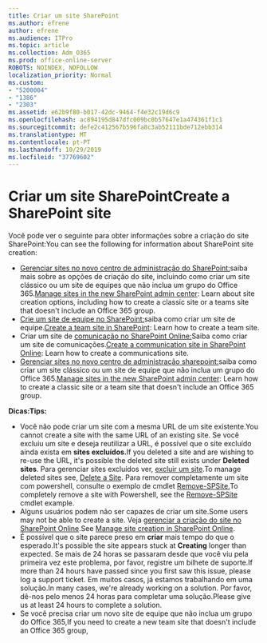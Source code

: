 ```yaml
---
title: Criar um site SharePoint
ms.author: efrene
author: efrene
ms.audience: ITPro
ms.topic: article
ms.collection: Adm_O365
ms.prod: office-online-server
ROBOTS: NOINDEX, NOFOLLOW
localization_priority: Normal
ms.custom:
- "5200004"
- "1386"
- "2303"
ms.assetid: e62b9f80-b017-42dc-9464-f4e32c19d6c9
ms.openlocfilehash: ac894195d847dfc009bc0b57647e1a474361f1c1
ms.sourcegitcommit: defe2c412567b596fa8c3ab52111bde712ebb314
ms.translationtype: MT
ms.contentlocale: pt-PT
ms.lasthandoff: 10/29/2019
ms.locfileid: "37769602"
---
```

# <a name="create-a-sharepoint-site"></a><span data-ttu-id="06a65-102">Criar um site SharePoint</span><span class="sxs-lookup"><span data-stu-id="06a65-102">Create a SharePoint site</span></span>

<span data-ttu-id="06a65-103">Você pode ver o seguinte para obter informações sobre a criação do site SharePoint:</span><span class="sxs-lookup"><span data-stu-id="06a65-103">You can see the following for information about SharePoint site creation:</span></span>
- <span data-ttu-id="06a65-104">[Gerenciar sites no novo centro de administração do SharePoint:](https://docs.microsoft.com/sharepoint/manage-site-creation)saiba mais sobre as opções de criação do site, incluindo como criar um site clássico ou um site de equipes que não inclua um grupo do Office 365.</span><span class="sxs-lookup"><span data-stu-id="06a65-104">[Manage sites in the new SharePoint admin center](https://docs.microsoft.com/sharepoint/manage-site-creation): Learn about site creation options, including how to create a classic site or a teams site that doesn't include an Office 365 group.</span></span>
- <span data-ttu-id="06a65-105">[Crie um site de equipe no SharePoint:](https://support.office.com/article/create-a-team-site-in-sharepoint-ef10c1e7-15f3-42a3-98aa-b5972711777d)saiba como criar um site de equipe.</span><span class="sxs-lookup"><span data-stu-id="06a65-105">[Create a team site in SharePoint](https://support.office.com/article/create-a-team-site-in-sharepoint-ef10c1e7-15f3-42a3-98aa-b5972711777d): Learn how to create a team site.</span></span>
- <span data-ttu-id="06a65-106">Criar um site de [comunicação no SharePoint Online:](https://support.office.com/article/7fb44b20-a72f-4d2c-9173-fc8f59ba50eb)Saiba como criar um site de comunicações.</span><span class="sxs-lookup"><span data-stu-id="06a65-106">[Create a communication site in SharePoint Online](https://support.office.com/article/7fb44b20-a72f-4d2c-9173-fc8f59ba50eb): Learn how to create a communications site.</span></span>
- <span data-ttu-id="06a65-107">[Gerenciar sites no novo centro de administração sharepoint:](https://docs.microsoft.com/sharepoint/manage-sites-in-new-admin-center#create-a-site)saiba como criar um site clássico ou um site de equipe que não inclua um grupo do Office 365.</span><span class="sxs-lookup"><span data-stu-id="06a65-107">[Manage sites in the new SharePoint admin center](https://docs.microsoft.com/sharepoint/manage-sites-in-new-admin-center#create-a-site):  Learn how to create a classic site or a team site that doesn't include an Office 365 group.</span></span>


  
<span data-ttu-id="06a65-108">**Dicas:**</span><span class="sxs-lookup"><span data-stu-id="06a65-108">**Tips:**</span></span>
- <span data-ttu-id="06a65-109">Você não pode criar um site com a mesma URL de um site existente.</span><span class="sxs-lookup"><span data-stu-id="06a65-109">You cannot create a site with the same URL of an existing site.</span></span> <span data-ttu-id="06a65-110">Se você excluiu um site e deseja reutilizar a URL, é possível que o site excluído ainda exista em **sites excluídos.**</span><span class="sxs-lookup"><span data-stu-id="06a65-110">If you deleted a site and are wishing to re-use the URL, it's possible the deleted site still exists under **Deleted sites**.</span></span> <span data-ttu-id="06a65-111">Para gerenciar sites excluídos ver, [excluir um site](https://docs.microsoft.com/sharepoint/manage-sites-in-new-admin-center#delete-a-site).</span><span class="sxs-lookup"><span data-stu-id="06a65-111">To manage deleted sites see, [Delete a Site](https://docs.microsoft.com/sharepoint/manage-sites-in-new-admin-center#delete-a-site).</span></span> <span data-ttu-id="06a65-112">Para remover completamente um site com powershell, consulte o exemplo de cmdlet [Remove-SPSite.](https://docs.microsoft.com/sharepoint/manage-sites-in-new-admin-center#delete-a-site)</span><span class="sxs-lookup"><span data-stu-id="06a65-112">To completely remove a site with Powershell, see the [Remove-SPSite](https://docs.microsoft.com/sharepoint/manage-sites-in-new-admin-center#delete-a-site) cmdlet example.</span></span>
- <span data-ttu-id="06a65-113">Alguns usuários podem não ser capazes de criar um site.</span><span class="sxs-lookup"><span data-stu-id="06a65-113">Some users may not be able to create a site.</span></span> <span data-ttu-id="06a65-114">Veja [gerenciar a criação do site no SharePoint Online](https://docs.microsoft.com/sharepoint/manage-site-creation).</span><span class="sxs-lookup"><span data-stu-id="06a65-114">See [Manage site creation in SharePoint Online](https://docs.microsoft.com/sharepoint/manage-site-creation).</span></span>
- <span data-ttu-id="06a65-115">É possível que o site parece preso em **criar** mais tempo do que o esperado.</span><span class="sxs-lookup"><span data-stu-id="06a65-115">It's possible the site appears stuck at **Creating** longer than expected.</span></span> <span data-ttu-id="06a65-116">Se mais de 24 horas se passaram desde que você viu pela primeira vez este problema, por favor, registre um bilhete de suporte.</span><span class="sxs-lookup"><span data-stu-id="06a65-116">If more than 24 hours have passed since you first saw this issue, please log a support ticket.</span></span> <span data-ttu-id="06a65-117">Em muitos casos, já estamos trabalhando em uma solução.</span><span class="sxs-lookup"><span data-stu-id="06a65-117">In many cases, we're already working on a solution.</span></span> <span data-ttu-id="06a65-118">Por favor, dê-nos pelo menos 24 horas para completar uma solução.</span><span class="sxs-lookup"><span data-stu-id="06a65-118">Please give us at least 24 hours to complete a solution.</span></span>
- <span data-ttu-id="06a65-119">Se você precisa criar um novo site de equipe que não inclua um grupo do Office 365,</span><span class="sxs-lookup"><span data-stu-id="06a65-119">If you need to create a new team site that doesn't include an Office 365 group,</span></span> 



